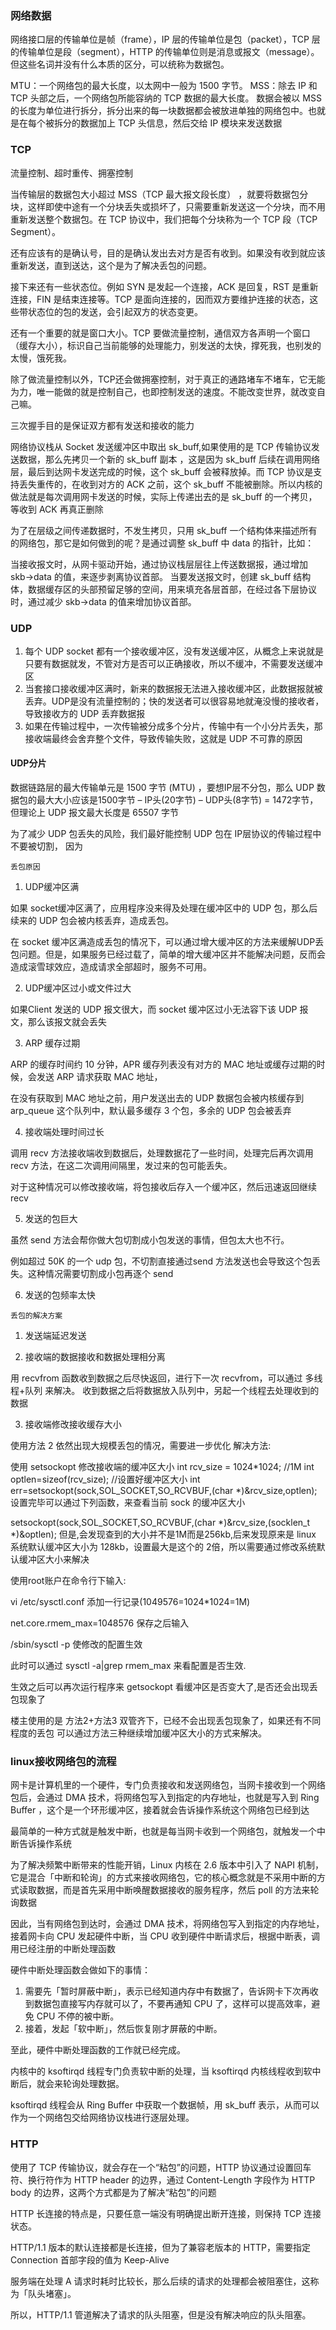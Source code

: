 ### 网络数据
网络接口层的传输单位是帧（frame），IP 层的传输单位是包（packet），TCP 层的传输单位是段（segment），HTTP 的传输单位则是消息或报文（message）。但这些名词并没有什么本质的区分，可以统称为数据包。

MTU：一个网络包的最大长度，以太网中一般为 1500 字节。
MSS：除去 IP 和 TCP 头部之后，一个网络包所能容纳的 TCP 数据的最大长度。
数据会被以 MSS 的长度为单位进行拆分，拆分出来的每一块数据都会被放进单独的网络包中。也就是在每个被拆分的数据加上 TCP 头信息，然后交给 IP 模块来发送数据

### TCP
流量控制、超时重传、拥塞控制

当传输层的数据包大小超过 MSS（TCP 最大报文段长度） ，就要将数据包分块，这样即使中途有一个分块丢失或损坏了，只需要重新发送这一个分块，而不用重新发送整个数据包。在 TCP 协议中，我们把每个分块称为一个 TCP 段（TCP Segment）。

还有应该有的是确认号，目的是确认发出去对方是否有收到。如果没有收到就应该重新发送，直到送达，这个是为了解决丢包的问题。

接下来还有一些状态位。例如 SYN 是发起一个连接，ACK 是回复，RST 是重新连接，FIN 是结束连接等。TCP 是面向连接的，因而双方要维护连接的状态，这些带状态位的包的发送，会引起双方的状态变更。

还有一个重要的就是窗口大小。TCP 要做流量控制，通信双方各声明一个窗口（缓存大小），标识自己当前能够的处理能力，别发送的太快，撑死我，也别发的太慢，饿死我。

除了做流量控制以外，TCP还会做拥塞控制，对于真正的通路堵车不堵车，它无能为力，唯一能做的就是控制自己，也即控制发送的速度。不能改变世界，就改变自己嘛。

三次握手目的是保证双方都有发送和接收的能力



网络协议栈从 Socket 发送缓冲区中取出 sk_buff,如果使用的是 TCP 传输协议发送数据，那么先拷贝一个新的 sk_buff 副本 ，这是因为 sk_buff 后续在调用网络层，最后到达网卡发送完成的时候，这个 sk_buff 会被释放掉。而 TCP 协议是支持丢失重传的，在收到对方的 ACK 之前，这个 sk_buff 不能被删除。所以内核的做法就是每次调用网卡发送的时候，实际上传递出去的是 sk_buff 的一个拷贝，等收到 ACK 再真正删除

为了在层级之间传递数据时，不发生拷贝，只用 sk_buff 一个结构体来描述所有的网络包，那它是如何做到的呢？是通过调整 sk_buff 中 data 的指针，比如：

当接收报文时，从网卡驱动开始，通过协议栈层层往上传送数据报，通过增加 skb->data 的值，来逐步剥离协议首部。
当要发送报文时，创建 sk_buff 结构体，数据缓存区的头部预留足够的空间，用来填充各层首部，在经过各下层协议时，通过减少 skb->data 的值来增加协议首部。

### UDP
1. 每个 UDP socket 都有一个接收缓冲区，没有发送缓冲区，从概念上来说就是只要有数据就发，不管对方是否可以正确接收，所以不缓冲，不需要发送缓冲区
2. 当套接口接收缓冲区满时，新来的数据报无法进入接收缓冲区，此数据报就被丢弃。UDP是没有流量控制的；快的发送者可以很容易地就淹没慢的接收者，导致接收方的 UDP 丢弃数据报
3. 如果在传输过程中，一次传输被分成多个分片，传输中有一个小分片丢失，那接收端最终会舍弃整个文件，导致传输失败，这就是 UDP 不可靠的原因

#### UDP分片
数据链路层的最大传输单元是 1500 字节 (MTU) ，要想IP层不分包，那么 UDP 数据包的最大大小应该是1500字节 – IP头(20字节) – UDP头(8字节) = 1472字节， 但理论上 UDP 报文最大长度是 65507 字节

为了减少 UDP 包丢失的风险，我们最好能控制 UDP 包在 IP层协议的传输过程中不要被切割， 因为

`丢包原因`

1. UDP缓冲区满

如果 socket缓冲区满了，应用程序没来得及处理在缓冲区中的 UDP 包，那么后续来的 UDP 包会被内核丢弃，造成丢包。

在 socket 缓冲区满造成丢包的情况下，可以通过增大缓冲区的方法来缓解UDP丢包问题。但是，如果服务已经过载了，简单的增大缓冲区并不能解决问题，反而会造成滚雪球效应，造成请求全部超时，服务不可用。

2. UDP缓冲区过小或文件过大

如果Client 发送的 UDP 报文很大，而 socket 缓冲区过小无法容下该 UDP 报文，那么该报文就会丢失

3. ARP 缓存过期

ARP 的缓存时间约 10 分钟，APR 缓存列表没有对方的 MAC 地址或缓存过期的时候，会发送 ARP 请求获取 MAC 地址，

在没有获取到 MAC 地址之前，用户发送出去的 UDP 数据包会被内核缓存到 arp_queue 这个队列中，默认最多缓存 3 个包，多余的 UDP 包会被丢弃

4. 接收端处理时间过长

调用 recv 方法接收端收到数据后，处理数据花了一些时间，处理完后再次调用 recv 方法，在这二次调用间隔里，发过来的包可能丢失。

对于这种情况可以修改接收端，将包接收后存入一个缓冲区，然后迅速返回继续 recv

5. 发送的包巨大

虽然 send 方法会帮你做大包切割成小包发送的事情，但包太大也不行。

例如超过 50K 的一个 udp 包，不切割直接通过send 方法发送也会导致这个包丢失。这种情况需要切割成小包再逐个 send

6. 发送的包频率太快

`丢包的解决方案`

1. 发送端延迟发送

2. 接收端的数据接收和数据处理相分离

用 recvfrom 函数收到数据之后尽快返回，进行下一次 recvfrom，可以通过 多线程+队列 来解决。
收到数据之后将数据放入队列中，另起一个线程去处理收到的数据

3. 接收端修改接收缓存大小

使用方法 2 依然出现大规模丢包的情况，需要进一步优化
解决方法:

使用 setsockopt 修改接收端的缓冲区大小
int rcv_size = 1024*1024; //1M
int optlen=sizeof(rcv_size);
//设置好缓冲区大小
int err=setsockopt(sock,SOL_SOCKET,SO_RCVBUF,(char *)&rcv_size,optlen);
设置完毕可以通过下列函数，来查看当前 sock 的缓冲区大小

setsockopt(sock,SOL_SOCKET,SO_RCVBUF,(char *)&rcv_size,(socklen_t *)&optlen);
但是,会发现查到的大小并不是1M而是256kb,后来发现原来是 linux 系统默认缓冲区大小为 128kb，设置最大是这个的 2倍，所以需要通过修改系统默认缓冲区大小来解决

使用root账户在命令行下输入:

vi /etc/sysctl.conf
添加一行记录(1049576=1024*1024=1M)

net.core.rmem_max=1048576
保存之后输入

/sbin/sysctl -p
使修改的配置生效

此时可以通过 sysctl -a|grep rmem_max 来看配置是否生效.

生效之后可以再次运行程序来 getsockopt 看缓冲区是否变大了,是否还会出现丢包现象了

楼主使用的是 方法2+方法3 双管齐下，已经不会出现丢包现象了，如果还有不同程度的丢包 可以通过方法三种继续增加缓冲区大小的方式来解决。



###  linux接收网络包的流程
网卡是计算机里的一个硬件，专门负责接收和发送网络包，当网卡接收到一个网络包后，会通过 DMA 技术，将网络包写入到指定的内存地址，也就是写入到 Ring Buffer ，这个是一个环形缓冲区，接着就会告诉操作系统这个网络包已经到达

最简单的一种方式就是触发中断，也就是每当网卡收到一个网络包，就触发一个中断告诉操作系统

为了解决频繁中断带来的性能开销，Linux 内核在 2.6 版本中引入了 NAPI 机制，它是混合「中断和轮询」的方式来接收网络包，它的核心概念就是不采用中断的方式读取数据，而是首先采用中断唤醒数据接收的服务程序，然后 poll 的方法来轮询数据

因此，当有网络包到达时，会通过 DMA 技术，将网络包写入到指定的内存地址，接着网卡向 CPU 发起硬件中断，当 CPU 收到硬件中断请求后，根据中断表，调用已经注册的中断处理函数

硬件中断处理函数会做如下的事情：

1. 需要先「暂时屏蔽中断」，表示已经知道内存中有数据了，告诉网卡下次再收到数据包直接写内存就可以了，不要再通知 CPU 了，这样可以提高效率，避免 CPU 不停的被中断。
2. 接着，发起「软中断」，然后恢复刚才屏蔽的中断。

至此，硬件中断处理函数的工作就已经完成。

内核中的 ksoftirqd 线程专门负责软中断的处理，当 ksoftirqd 内核线程收到软中断后，就会来轮询处理数据。

ksoftirqd 线程会从 Ring Buffer 中获取一个数据帧，用 sk_buff 表示，从而可以作为一个网络包交给网络协议栈进行逐层处理。





### HTTP
使用了 TCP 传输协议，就会存在一个“粘包”的问题，HTTP 协议通过设置回车符、换行符作为 HTTP header 的边界，通过 Content-Length 字段作为 HTTP body 的边界，这两个方式都是为了解决“粘包”的问题

HTTP 长连接的特点是，只要任意一端没有明确提出断开连接，则保持 TCP 连接状态。

HTTP/1.1 版本的默认连接都是长连接，但为了兼容老版本的 HTTP，需要指定 Connection 首部字段的值为 Keep-Alive


服务端在处理 A 请求时耗时比较长，那么后续的请求的处理都会被阻塞住，这称为「队头堵塞」。

所以，HTTP/1.1 管道解决了请求的队头阻塞，但是没有解决响应的队头阻塞。

